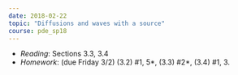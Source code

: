 ```yaml
---
date: 2018-02-22
topic: "Diffusions and waves with a source"
course: pde_sp18
---
```


- *Reading*: Sections 3.3, 3.4
- *Homework*: (due Friday 3/2) (3.2) #1, 5\*, (3.3) #2\*, (3.4) #1, 3.
